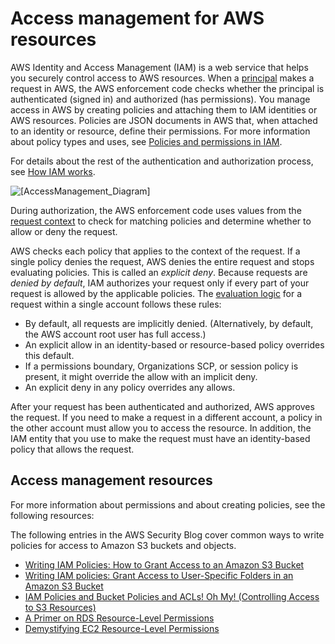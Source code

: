 # Access management for AWS resources<a name="access"></a>

AWS Identity and Access Management \(IAM\) is a web service that helps you securely control access to AWS resources\. When a [principal](intro-structure.md#intro-structure-principal) makes a request in AWS, the AWS enforcement code checks whether the principal is authenticated \(signed in\) and authorized \(has permissions\)\. You manage access in AWS by creating policies and attaching them to IAM identities or AWS resources\. Policies are JSON documents in AWS that, when attached to an identity or resource, define their permissions\. For more information about policy types and uses, see [Policies and permissions in IAM](access_policies.md)\.

For details about the rest of the authentication and authorization process, see [How IAM works](intro-structure.md)\.

![\[AccessManagement_Diagram\]](http://docs.aws.amazon.com/IAM/latest/UserGuide/images/access-diagram_800.png)

During authorization, the AWS enforcement code uses values from the [request context](intro-structure.md#intro-structure-request) to check for matching policies and determine whether to allow or deny the request\. 

AWS checks each policy that applies to the context of the request\. If a single policy denies the request, AWS denies the entire request and stops evaluating policies\. This is called an *explicit deny*\. Because requests are *denied by default*, IAM authorizes your request only if every part of your request is allowed by the applicable policies\. The [evaluation logic](reference_policies_evaluation-logic.md) for a request within a single account follows these rules:
+ By default, all requests are implicitly denied\. \(Alternatively, by default, the AWS account root user has full access\.\) 
+ An explicit allow in an identity\-based or resource\-based policy overrides this default\.
+ If a permissions boundary, Organizations SCP, or session policy is present, it might override the allow with an implicit deny\.
+ An explicit deny in any policy overrides any allows\.

After your request has been authenticated and authorized, AWS approves the request\. If you need to make a request in a different account, a policy in the other account must allow you to access the resource\. In addition, the IAM entity that you use to make the request must have an identity\-based policy that allows the request\.

## Access management resources<a name="access_resources"></a>

For more information about permissions and about creating policies, see the following resources:

The following entries in the AWS Security Blog cover common ways to write policies for access to Amazon S3 buckets and objects\.
+ [Writing IAM Policies: How to Grant Access to an Amazon S3 Bucket](http://aws.amazon.com/blogs/security/writing-iam-policies-how-to-grant-access-to-an-amazon-s3-bucket/)
+ [Writing IAM policies: Grant Access to User\-Specific Folders in an Amazon S3 Bucket](http://aws.amazon.com/blogs/security/writing-iam-policies-grant-access-to-user-specific-folders-in-an-amazon-s3-bucket/)
+ [IAM Policies and Bucket Policies and ACLs\! Oh My\! \(Controlling Access to S3 Resources\)](http://aws.amazon.com/blogs/security/iam-policies-and-bucket-policies-and-acls-oh-my-controlling-access-to-s3-resources/)
+ [A Primer on RDS Resource\-Level Permissions](http://aws.amazon.com/blogs/security/a-primer-on-rds-resource-level-permissions)
+ [Demystifying EC2 Resource\-Level Permissions](http://aws.amazon.com/blogs/security/demystifying-ec2-resource-level-permissions/)